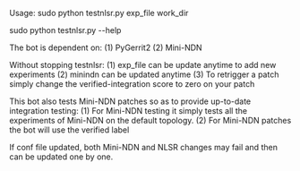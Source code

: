 Usage: sudo python testnlsr.py exp_file work_dir

sudo python testnlsr.py --help

The bot is dependent on:
(1) PyGerrit2
(2) Mini-NDN

Without stopping testnlsr:
(1) exp_file can be update anytime to add new experiments
(2) minindn can be updated anytime
(3) To retrigger a patch simply change the verified-integration score to zero on your patch

This bot also tests Mini-NDN patches so as to provide up-to-date integration testing:
(1) For Mini-NDN testing it simply tests all the experiments of Mini-NDN on the default topology.
(2) For Mini-NDN patches the bot will use the verified label

If conf file updated, both Mini-NDN and NLSR changes may fail and then can be updated one by one.
